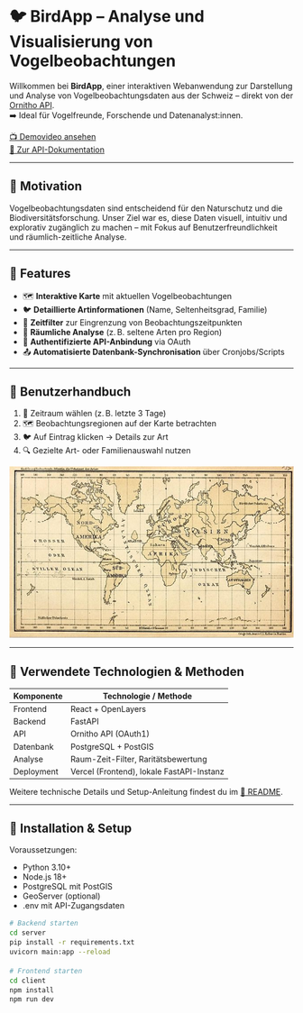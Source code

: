# 🐦 BirdApp – Analyse und Visualisierung von Vogelbeobachtungen

Willkommen bei **BirdApp**, einer interaktiven Webanwendung zur Darstellung und Analyse von Vogelbeobachtungsdaten aus der Schweiz – direkt von der [Ornitho API](https://www.ornitho.ch).  
➡️ Ideal für Vogelfreunde, Forschende und Datenanalyst:innen.

[📺 Demovideo ansehen](https://www.youtube.com/watch?v=dQw4w9WgXcQ)  
[📘 Zur API-Dokumentation ](https://www.ornitho.ch/index.php?m_id=43)

---

## 🎯 Motivation

Vogelbeobachtungsdaten sind entscheidend für den Naturschutz und die Biodiversitätsforschung. Unser Ziel war es, diese Daten visuell, intuitiv und explorativ zugänglich zu machen – mit Fokus auf Benutzerfreundlichkeit und räumlich-zeitliche Analyse.

---

## 🚀 Features

- 🗺️ **Interaktive Karte** mit aktuellen Vogelbeobachtungen
- 🐦 **Detaillierte Artinformationen** (Name, Seltenheitsgrad, Familie)
- 📅 **Zeitfilter** zur Eingrenzung von Beobachtungszeitpunkten
- 🧭 **Räumliche Analyse** (z. B. seltene Arten pro Region)
- 🔐 **Authentifizierte API-Anbindung** via OAuth
- 📤 **Automatisierte Datenbank-Synchronisation** über Cronjobs/Scripts

---

## 📖 Benutzerhandbuch

1. 📅 Zeitraum wählen (z. B. letzte 3 Tage)
2. 🗺️ Beobachtungsregionen auf der Karte betrachten
3. 🐦 Auf Eintrag klicken → Details zur Art
4. 🔍 Gezielte Art- oder Familienauswahl nutzen

![Beispiel Screenshot](assets/screenshot_App.jpg)

---

## 🧪 Verwendete Technologien & Methoden

| Komponente | Technologie / Methode                     |
| ---------- | ----------------------------------------- |
| Frontend   | React + OpenLayers                        |
| Backend    | FastAPI                                   |
| API        | Ornitho API (OAuth1)                      |
| Datenbank  | PostgreSQL + PostGIS                      |
| Analyse    | Raum-Zeit-Filter, Raritätsbewertung       |
| Deployment | Vercel (Frontend), lokale FastAPI-Instanz |

Weitere technische Details und Setup-Anleitung findest du im [📘 README](https://github.com/jonasheinz/BirdApp/blob/main/README.md).

---

## 🔧 Installation & Setup

Voraussetzungen:

- Python 3.10+
- Node.js 18+
- PostgreSQL mit PostGIS
- GeoServer (optional)
- .env mit API-Zugangsdaten

```bash
# Backend starten
cd server
pip install -r requirements.txt
uvicorn main:app --reload

# Frontend starten
cd client
npm install
npm run dev
```
